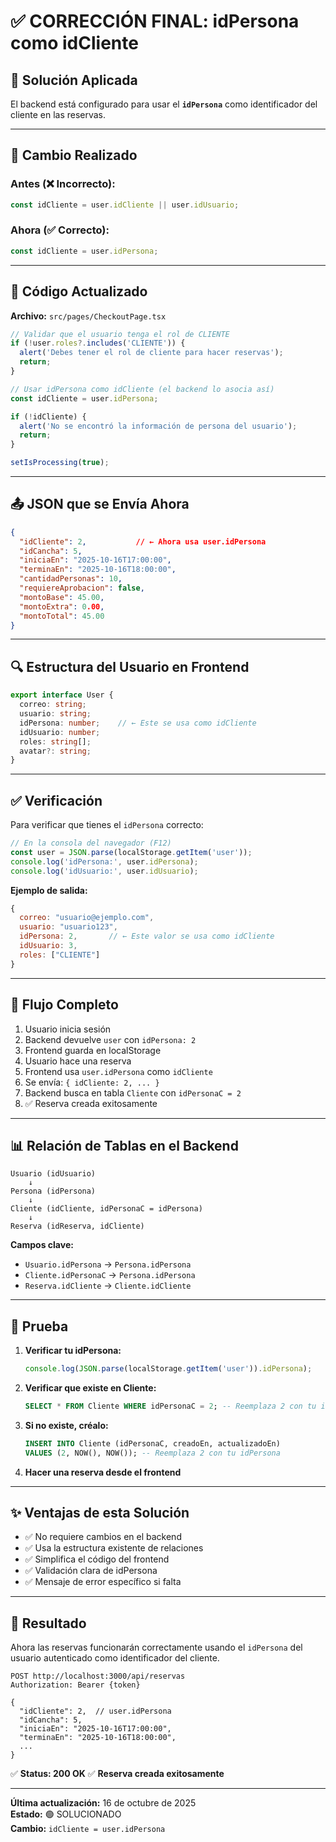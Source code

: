 # ✅ CORRECCIÓN FINAL: idPersona como idCliente

## 🎯 Solución Aplicada

El backend está configurado para usar el **`idPersona`** como identificador del cliente en las reservas.

---

## 📝 Cambio Realizado

### Antes (❌ Incorrecto):
```typescript
const idCliente = user.idCliente || user.idUsuario;
```

### Ahora (✅ Correcto):
```typescript
const idCliente = user.idPersona;
```

---

## 🔧 Código Actualizado

**Archivo:** `src/pages/CheckoutPage.tsx`

```typescript
// Validar que el usuario tenga el rol de CLIENTE
if (!user.roles?.includes('CLIENTE')) {
  alert('Debes tener el rol de cliente para hacer reservas');
  return;
}

// Usar idPersona como idCliente (el backend lo asocia así)
const idCliente = user.idPersona;

if (!idCliente) {
  alert('No se encontró la información de persona del usuario');
  return;
}

setIsProcessing(true);
```

---

## 📤 JSON que se Envía Ahora

```json
{
  "idCliente": 2,           // ← Ahora usa user.idPersona
  "idCancha": 5,
  "iniciaEn": "2025-10-16T17:00:00",
  "terminaEn": "2025-10-16T18:00:00",
  "cantidadPersonas": 10,
  "requiereAprobacion": false,
  "montoBase": 45.00,
  "montoExtra": 0.00,
  "montoTotal": 45.00
}
```

---

## 🔍 Estructura del Usuario en Frontend

```typescript
export interface User {
  correo: string;
  usuario: string;
  idPersona: number;    // ← Este se usa como idCliente
  idUsuario: number;
  roles: string[];
  avatar?: string;
}
```

---

## ✅ Verificación

Para verificar que tienes el `idPersona` correcto:

```javascript
// En la consola del navegador (F12)
const user = JSON.parse(localStorage.getItem('user'));
console.log('idPersona:', user.idPersona);
console.log('idUsuario:', user.idUsuario);
```

**Ejemplo de salida:**
```javascript
{
  correo: "usuario@ejemplo.com",
  usuario: "usuario123",
  idPersona: 2,       // ← Este valor se usa como idCliente
  idUsuario: 3,
  roles: ["CLIENTE"]
}
```

---

## 🎯 Flujo Completo

1. Usuario inicia sesión
2. Backend devuelve `user` con `idPersona: 2`
3. Frontend guarda en localStorage
4. Usuario hace una reserva
5. Frontend usa `user.idPersona` como `idCliente`
6. Se envía: `{ idCliente: 2, ... }`
7. Backend busca en tabla `Cliente` con `idPersonaC = 2`
8. ✅ Reserva creada exitosamente

---

## 📊 Relación de Tablas en el Backend

```
Usuario (idUsuario)
    ↓
Persona (idPersona)
    ↓
Cliente (idCliente, idPersonaC = idPersona)
    ↓
Reserva (idReserva, idCliente)
```

**Campos clave:**
- `Usuario.idPersona` → `Persona.idPersona`
- `Cliente.idPersonaC` → `Persona.idPersona`
- `Reserva.idCliente` → `Cliente.idCliente`

---

## 🧪 Prueba

1. **Verificar tu idPersona:**
   ```javascript
   console.log(JSON.parse(localStorage.getItem('user')).idPersona);
   ```

2. **Verificar que existe en Cliente:**
   ```sql
   SELECT * FROM Cliente WHERE idPersonaC = 2; -- Reemplaza 2 con tu idPersona
   ```

3. **Si no existe, créalo:**
   ```sql
   INSERT INTO Cliente (idPersonaC, creadoEn, actualizadoEn) 
   VALUES (2, NOW(), NOW()); -- Reemplaza 2 con tu idPersona
   ```

4. **Hacer una reserva desde el frontend**

---

## ✨ Ventajas de esta Solución

- ✅ No requiere cambios en el backend
- ✅ Usa la estructura existente de relaciones
- ✅ Simplifica el código del frontend
- ✅ Validación clara de idPersona
- ✅ Mensaje de error específico si falta

---

## 🎉 Resultado

Ahora las reservas funcionarán correctamente usando el `idPersona` del usuario autenticado como identificador del cliente.

```
POST http://localhost:3000/api/reservas
Authorization: Bearer {token}

{
  "idCliente": 2,  // user.idPersona
  "idCancha": 5,
  "iniciaEn": "2025-10-16T17:00:00",
  "terminaEn": "2025-10-16T18:00:00",
  ...
}
```

✅ **Status: 200 OK**
✅ **Reserva creada exitosamente**

---

**Última actualización:** 16 de octubre de 2025  
**Estado:** 🟢 SOLUCIONADO  
**Cambio:** `idCliente = user.idPersona`
